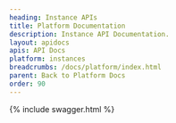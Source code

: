 ```yaml
---
heading: Instance APIs
title: Platform Documentation
description: Instance API Documentation.
layout: apidocs
apis: API Docs
platform: instances
breadcrumbs: /docs/platform/index.html
parent: Back to Platform Docs
order: 90
---
```


{% include swagger.html %}

